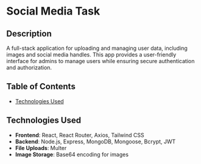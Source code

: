 # Social Media Task

## Description
A full-stack application for uploading and managing user data, including images and social media handles. This app provides a user-friendly interface for admins to manage users while ensuring secure authentication and authorization.

## Table of Contents
- [Technologies Used](#technologies-used)

## Technologies Used
- **Frontend**: React, React Router, Axios, Tailwind CSS
- **Backend**: Node.js, Express, MongoDB, Mongoose, Bcrypt, JWT
- **File Uploads**: Multer
- **Image Storage**: Base64 encoding for images
